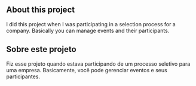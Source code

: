 ## About this project

I did this project when I was participating in a selection process for a company. Basically you can manage events and their participants.


## Sobre este projeto

Fiz esse projeto quando estava participando de um processo seletivo para uma empresa. Basicamente, você pode gerenciar eventos e seus participantes.